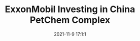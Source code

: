 ---
"title": "ExxonMobil Investing in China PetChem Complex"
"date": "2021-11-9 17:1:1"
"feed_name": "RIGZONE"
"feed_website": "http://www.rigzone.com/"
"feed_rss": "http://www.rigzone.com/news/rss/rigzone_latest.aspx"
"link": "https://www.rigzone.com/news/exxonmobil_investing_in_china_petchem_complex-09-nov-2021-166957-article/?rss=true"
"source": "None"
"file": "_posts/2021-1-1-9f00cf9027b07d73e961ec6d5253afb981691cfa.md"
"accident": "0"
"drilling": "0"
"dead": "0"
"injured": "0"
"arrested": "0"
"place": "unknown place"
"where": "unknown site"
"causes": "unknown"
"place_uri": "unknown place"
---